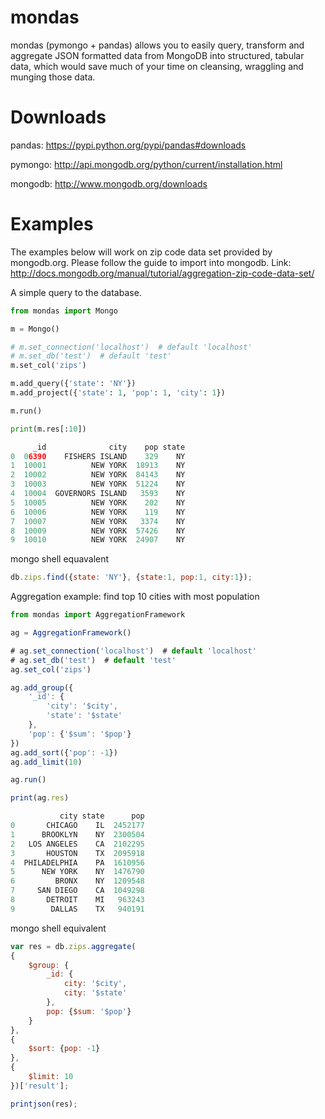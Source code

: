mondas
======
mondas (pymongo + pandas) allows you to easily query, transform and aggregate JSON formatted data from MongoDB into structured, tabular data, which would save much of your time on cleansing, wraggling and munging those data.

Downloads
======
pandas: https://pypi.python.org/pypi/pandas#downloads

pymongo: http://api.mongodb.org/python/current/installation.html

mongodb: http://www.mongodb.org/downloads

Examples
======
The examples below will work on zip code data set provided by mongodb.org. Please follow the guide to import into mongodb.
Link: http://docs.mongodb.org/manual/tutorial/aggregation-zip-code-data-set/

A simple query to the database. 
```python
from mondas import Mongo

m = Mongo()

# m.set_connection('localhost')  # default 'localhost'
# m.set_db('test')  # default 'test'
m.set_col('zips')

m.add_query({'state': 'NY'})
m.add_project({'state': 1, 'pop': 1, 'city': 1})

m.run()

print(m.res[:10])

     _id              city    pop state
0  06390    FISHERS ISLAND    329    NY
1  10001          NEW YORK  18913    NY
2  10002          NEW YORK  84143    NY
3  10003          NEW YORK  51224    NY
4  10004  GOVERNORS ISLAND   3593    NY
5  10005          NEW YORK    202    NY
6  10006          NEW YORK    119    NY
7  10007          NEW YORK   3374    NY
8  10009          NEW YORK  57426    NY
9  10010          NEW YORK  24907    NY
```

mongo shell equavalent
```javascript
db.zips.find({state: 'NY'}, {state:1, pop:1, city:1});
```

Aggregation example: find top 10 cities with most population
```javascript
from mondas import AggregationFramework

ag = AggregationFramework()

# ag.set_connection('localhost')  # default 'localhost'
# ag.set_db('test')  # default 'test'
ag.set_col('zips')

ag.add_group({
    '_id': {
        'city': '$city',
        'state': '$state'
    },
    'pop': {'$sum': '$pop'}
})
ag.add_sort({'pop': -1})
ag.add_limit(10)

ag.run()

print(ag.res)

           city state      pop
0       CHICAGO    IL  2452177
1      BROOKLYN    NY  2300504
2   LOS ANGELES    CA  2102295
3       HOUSTON    TX  2095918
4  PHILADELPHIA    PA  1610956
5      NEW YORK    NY  1476790
6         BRONX    NY  1209548
7     SAN DIEGO    CA  1049298
8       DETROIT    MI   963243
9        DALLAS    TX   940191
```
mongo shell equivalent
```javascript
var res = db.zips.aggregate(
{
    $group: {
        _id: {
            city: '$city',
            city: '$state'
        },
        pop: {$sum: '$pop'}
    }
},
{
    $sort: {pop: -1}
},
{
    $limit: 10
})['result'];

printjson(res);
```